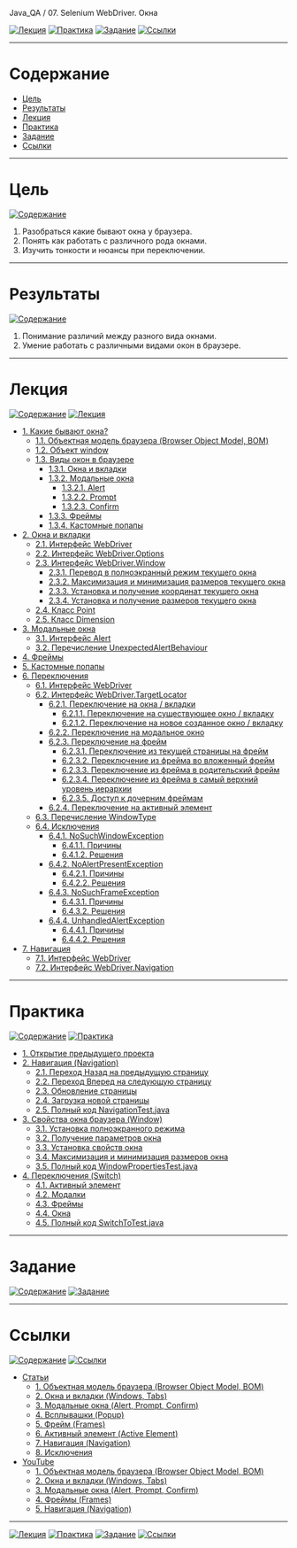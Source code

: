 Java_QA / 07. Selenium WebDriver. Окна

[![Лекция](https://img.shields.io/badge/-Лекция-ee99ff)](1.%20Лекция.md)
[![Практика](https://img.shields.io/badge/-Практика-aaffaa)](2.%20Практика.md)
[![Задание](https://img.shields.io/badge/-Задание-99ffee)](3.%20Задание.md)
[![Ссылки](https://img.shields.io/badge/-Ссылки-ffee99)](4.%20Ссылки.md)

***

# Содержание

* [Цель](#цель)
* [Результаты](#результаты)
* [Лекция](#лекция)
* [Практика](#практика)
* [Задание](#задание)
* [Ссылки](#ссылки)

***

# Цель

[![Содержание](https://img.shields.io/badge/-Содержание-1177ff)](#содержание)

1. Разобраться какие бывают окна у браузера.
2. Понять как работать с различного рода окнами.
3. Изучить тонкости и нюансы при переключении.

***

# Результаты

[![Содержание](https://img.shields.io/badge/-Содержание-1177ff)](#содержание)

1. Понимание различий между разного вида окнами.
2. Умение работать с различными видами окон в браузере.

***

# Лекция

[![Содержание](https://img.shields.io/badge/-Содержание-1177ff)](#содержание)
[![Лекция](https://img.shields.io/badge/-Лекция-ee99ff)](1.%20Лекция.md)

* [1. Какие бывают окна?](#1-какие-бывают-окна)
    * [1.1. Объектная модель браузера (Browser Object Model, BOM)](#11-объектная-модель-браузера-browser-object-model-bom)
    * [1.2. Объект window](#12-объект-window)
    * [1.3. Виды окон в браузере](#13-виды-окон-в-браузере)
        * [1.3.1. Окна и вкладки](#131-окна-и-вкладки)
        * [1.3.2. Модальные окна](#132-модальные-окна)
            * [1.3.2.1. Alert](#1321-alert)
            * [1.3.2.2. Prompt](#1322-prompt)
            * [1.3.2.3. Confirm]()
        * [1.3.3. Фреймы](#133-фреймы)
        * [1.3.4. Кастомные попапы](#134-кастомные-попапы)
* [2. Окна и вкладки](#2-окна-и-вкладки)
    * [2.1. Интерфейс WebDriver](#21-интерфейс-webdriver)
    * [2.2. Интерфейс WebDriver.Options](#22-интерфейс-webdriveroptions)
    * [2.3. Интерфейс WebDriver.Window](#23-интерфейс-webdriverwindow)
        * [2.3.1. Перевод в полноэкранный режим текущего окна](#231-перевод-в-полноэкранный-режим-текущего-окна)
        * [2.3.2. Максимизация и минимизация размеров текущего окна](#232-максимизация-и-минимизация-размеров-текущего-окна)
        * [2.3.3. Установка и получение координат текущего окна](#233-установка-и-получение-координат-текущего-окна)
        * [2.3.4. Установка и получение размеров текущего окна](#234-установка-и-получение-размеров-текущего-окна)
    * [2.4. Класс Point](#24-класс-point)
    * [2.5. Класс Dimension](#25-класс-dimension)
* [3. Модальные окна](#3-модальные-окна)
    * [3.1. Интерфейс Alert](#31-интерфейс-alert)
    * [3.2. Перечисление UnexpectedAlertBehaviour](#32-перечисление-unexpectedalertbehaviour)
* [4. Фреймы](#4-фреймы)
* [5. Кастомные попапы](#5-кастомные-попапы)
* [6. Переключения](#6-переключения)
    * [6.1. Интерфейс WebDriver](#61-интерфейс-webdriver)
    * [6.2. Интерфейс WebDriver.TargetLocator](#62-интерфейс-webdrivertargetlocator)
        * [6.2.1. Переключение на окна / вкладки](#621-переключение-на-окна--вкладки)
            * [6.2.1.1. Переключение на существующее окно / вкладку](#6211-переключение-на-существующее-окно--вкладку)
            * [6.2.1.2. Переключение на новое созданное окно / вкладку](#6212-переключение-на-новое-созданное-окно--вкладку)
        * [6.2.2. Переключение на модальное окно](#622-переключение-на-модальное-окно)
        * [6.2.3. Переключение на фрейм](#623-переключение-на-фрейм)
            * [6.2.3.1. Переключение из текущей страницы на фрейм](#6231-переключение-из-текущей-страницы-на-фрейм)
            * [6.2.3.2. Переключение из фрейма во вложенный фрейм](#6232-переключение-из-фрейма-во-вложенный-фрейм)
            * [6.2.3.3. Переключение из фрейма в родительский фрейм](#6233-переключение-из-фрейма-в-родительский-фрейм)
            * [6.2.3.4. Переключение из фрейма в самый верхний уровень иерархии](#6234-переключение-из-фрейма-в-самый-верхний-уровень-иерархии)
            * [6.2.3.5. Доступ к дочерним фреймам](#6235-доступ-к-дочерним-фреймам)
        * [6.2.4. Переключение на активный элемент](#624-переключение-на-активный-элемент)
    * [6.3. Перечисление WindowType](#63-перечисление-windowtype)
    * [6.4. Исключения](#64-исключения)
        * [6.4.1. NoSuchWindowException](#641-nosuchwindowexception)
            * [6.4.1.1. Причины](#6411-причины)
            * [6.4.1.2. Решения](#6412-решения)
        * [6.4.2. NoAlertPresentException](#642-noalertpresentexception)
            * [6.4.2.1. Причины](#6421-причины)
            * [6.4.2.2. Решения](#6422-решения)
        * [6.4.3. NoSuchFrameException](#643-nosuchframeexception)
            * [6.4.3.1. Причины](#6431-причины)
            * [6.4.3.2. Решения](#6432-решения)
        * [6.4.4. UnhandledAlertException](#644-unhandledalertexception)
            * [6.4.4.1. Причины](#6441-причины)
            * [6.4.4.2. Решения](#6442-решения)
* [7. Навигация](#7-Навигация)
    * [7.1. Интерфейс WebDriver](#71-интерфейс-webdriver)
    * [7.2. Интерфейс WebDriver.Navigation](#72-интерфейс-webdrivernavigation)

***

# Практика

[![Содержание](https://img.shields.io/badge/-Содержание-1177ff)](#содержание)
[![Практика](https://img.shields.io/badge/-Практика-aaffaa)](2.%20Практика.md)

* [1. Открытие предыдущего проекта](#1-Открытие-предыдущего-проекта)
* [2. Навигация (Navigation)](#2-Навигация-(Navigation))
    * [2.1. Переход Назад на предыдущую страницу](#21-переход-назад-на-предыдущую-страницу)
    * [2.2. Переход Вперед на следующую страницу](#22-переход-вперед-на-следующую-страницу)
    * [2.3. Обновление страницы](#23-обновление-страницы)
    * [2.4. Загрузка новой страницы](#24-загрузка-новой-страницы)
    * [2.5. Полный код NavigationTest.java](#25-полный-код-navigationtestjava)
* [3. Свойства окна браузера (Window)](#3-Свойства-окна-браузера-(Window))
    * [3.1. Установка полноэкранного режима](#31-установка-полноэкранного-режима)
    * [3.2. Получение параметров окна](#32-получение-параметров-окна)
    * [3.3. Установка свойств окна](#33-установка-свойств-окна)
    * [3.4. Максимизация и минимизация размеров окна](#34-максимизация-и-минимизация-размеров-окна)
    * [3.5. Полный код WindowPropertiesTest.java](#35-полный-код-windowpropertiestestjava)
* [4. Переключения (Switch)](#4-Переключения-(Switch))
    * [4.1. Активный элемент](#41-активный-элемент)
    * [4.2. Модалки](#42-модалки)
    * [4.3. Фреймы](#43-фреймы)
    * [4.4. Окна](#44-окна)
    * [4.5. Полный код SwitchToTest.java](#45-полный-код-switchtotestjava)

***

# Задание

[![Содержание](https://img.shields.io/badge/-Содержание-1177ff)](#содержание)
[![Задание](https://img.shields.io/badge/-Задание-99ffee)](3.%20Задание.md)



***

# Ссылки

[![Содержание](https://img.shields.io/badge/-Содержание-1177ff)](#содержание)
[![Ссылки](https://img.shields.io/badge/-Ссылки-ffee99)](4.%20Ссылки.md)

* [Статьи](#статьи)
    * [1. Объектная модель браузера (Browser Object Model, BOM)](#1-объектная-модель-браузера-browser-object-model-bom)
    * [2. Окна и вкладки (Windows, Tabs)](#2-окна-и-вкладки-windows-tabs)
    * [3. Модальные окна (Alert, Prompt, Confirm)](#3-модальные-окна-alert-prompt-confirm)
    * [4. Всплывашки (Popup)](#4-всплывашки-popup)
    * [5. Фрейм (Frames)](#5-фрейм-frames)
    * [6. Активный элемент (Active Element)](#6-активный-элемент-active-element)
    * [7. Навигация (Navigation)](#7-навигация-navigation)
    * [8. Исключения](#8-исключения)
* [YouTube](#youtube)
    * [1. Объектная модель браузера (Browser Object Model, BOM)](#1-объектная-модель-браузера-browser-object-model-bom-1)
    * [2. Окна и вкладки (Windows, Tabs)](#2-окна-и-вкладки-windows-tabs-1)
    * [3. Модальные окна (Alert, Prompt, Confirm)](#3-модальные-окна-alert-prompt-confirm-1)
    * [4. Фреймы (Frames)](#4-фреймы-frames)
    * [5. Навигация (Navigation)](#5-навигация-navigation)

***

[![Лекция](https://img.shields.io/badge/-Лекция-ee99ff)](1.%20Лекция.md)
[![Практика](https://img.shields.io/badge/-Практика-aaffaa)](2.%20Практика.md)
[![Задание](https://img.shields.io/badge/-Задание-99ffee)](3.%20Задание.md)
[![Ссылки](https://img.shields.io/badge/-Ссылки-ffee99)](4.%20Ссылки.md)